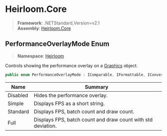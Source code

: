 # Heirloom.Core

> **Framework**: .NETStandard,Version=v2.1  
> **Assembly**: [Heirloom.Core][0]  

## PerformanceOverlayMode Enum

> **Namespace**: [Heirloom][0]  

Controls showing the performance overlay on a [Graphics][1] object.

```cs
public enum PerformanceOverlayMode : IComparable, IFormattable, IConvertible
```

| Name     | Summary                                                      |
|----------|--------------------------------------------------------------|
| Disabled | Hides the performance overlay.                               |
| Simple   | Displays FPS as a short string.                              |
| Standard | Displays FPS, batch count and draw count.                    |
| Full     | Displays FPS, batch count and draw count with std deviation. |

[0]: ../../Heirloom.Core.md
[1]: Graphics.md
